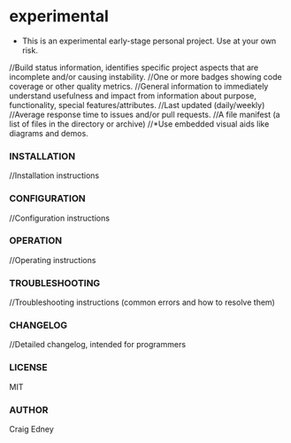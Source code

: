 # experimental

* This is an experimental early-stage personal project. Use at your own risk.

//Build status information, identifies specific project aspects that are incomplete and/or causing instability.
//One or more badges showing code coverage or other quality metrics.
//General information to immediately understand usefulness and impact from information about purpose, functionality, special features/attributes.
//Last updated (daily/weekly)
//Average response time to issues and/or pull requests.
//A file manifest (a list of files in the directory or archive)
//*Use embedded visual aids like diagrams and demos.
### INSTALLATION
//Installation instructions
### CONFIGURATION
//Configuration instructions
### OPERATION
//Operating instructions 
### TROUBLESHOOTING
//Troubleshooting instructions (common errors and how to resolve them)
### CHANGELOG
//Detailed changelog, intended for programmers
### LICENSE
MIT
### AUTHOR
Craig Edney

